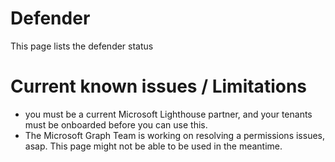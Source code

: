 # Defender

This page lists the defender status

# Current known issues / Limitations

- you must be a current Microsoft Lighthouse partner, and your tenants must be onboarded before you can use this.
- The Microsoft Graph Team is working on resolving a permissions issues, asap. This page might not be able to be used in the meantime.

